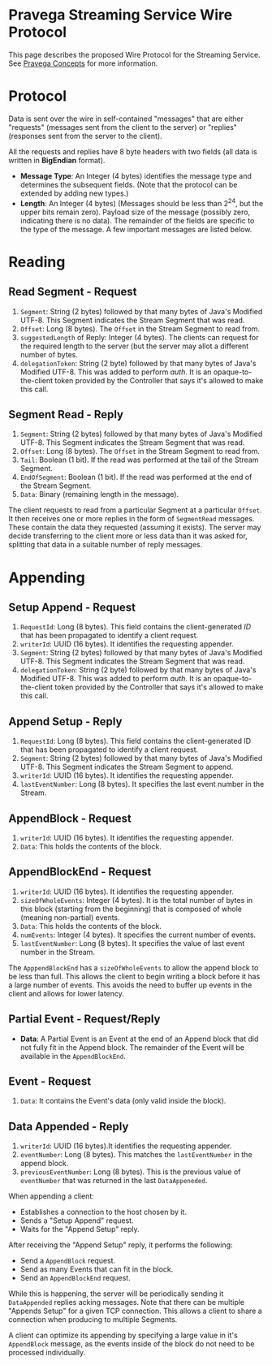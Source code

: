 <!--
Copyright (c) 2017 Dell Inc., or its subsidiaries. All Rights Reserved.

Licensed under the Apache License, Version 2.0 (the "License");
you may not use this file except in compliance with the License.
You may obtain a copy of the License at

    http://www.apache.org/licenses/LICENSE-2.0
-->
# Pravega Streaming Service Wire Protocol

This page describes the proposed Wire Protocol for the Streaming Service. See [Pravega Concepts](http://pravega.io/docs/latest/pravega-concepts) for more information.

# Protocol

Data is sent over the wire in self-contained "messages" that are either "requests" (messages sent from the client to the server) or "replies" (responses sent from the server to the client).

All the requests and replies have 8 byte headers with two fields (all data is written in **BigEndian** format).

- **Message Type**: An Integer (4 bytes) identifies the message type and determines the subsequent fields. (Note that the protocol can be extended by adding new types.)
- **Length**:  An Integer (4 bytes) (Messages should be less than 2<sup>24</sup>, but the upper bits remain zero). Payload size of the message (possibly zero, indicating there is no data). The remainder of the fields are specific to the type of the message. A few important messages are listed below.

# Reading

## Read Segment - Request

1. `Segment`: String (2 bytes) followed by that many bytes of Java's Modified UTF-8. This Segment indicates the Stream Segment that was read.
2. `Offset`: Long (8 bytes). The `Offset` in the Stream Segment to read from.
3. `suggestedLength` of Reply: Integer (4 bytes). The clients can request for the required length to the server (but the server may allot a different number of bytes.
4. `delegationToken`: String (2 byte) followed by that many bytes of Java's Modified UTF-8. This was added to perform _auth_. It is an opaque-to-the-client token provided by the Controller that says it's allowed to make this call.


## Segment Read - Reply

1. `Segment`: String (2 bytes) followed by that many bytes of Java's Modified UTF-8. This Segment indicates the Stream Segment that was read.
2. `Offset`: Long (8 bytes). The `Offset` in the Stream Segment to read from.
3. `Tail`: Boolean (1 bit). If the read was performed at the tail of the Stream Segment.
4. `EndOfSegment`: Boolean (1 bit). If the read was performed at the end of the Stream Segment.
5. `Data`: Binary (remaining length in the message).

The client requests to read from a particular Segment at a particular `Offset`. It then receives one or more replies in the form of `SegmentRead` messages. These contain the data they requested (assuming it exists). The server may decide transferring to the client more or less data than it was asked for, splitting that data in a suitable number of reply messages.

# Appending

## Setup Append - Request

1. `RequestId`: Long (8 bytes). This field contains the client-generated _ID_ that has been propagated to identify a client request.
2. `writerId`: UUID (16 bytes). It identifies the requesting appender.
3. `Segment`: String (2 bytes) followed by that many bytes of Java's Modified UTF-8. This Segment indicates the Stream Segment that was read.
4. `delegationToken`: String (2 byte) followed by that many bytes of Java's Modified UTF-8. This was added to perform _auth_. It is an opaque-to-the-client token provided by the Controller that says it's allowed to make this call.

## Append Setup - Reply

1.  `RequestId`: Long (8 bytes). This field contains the client-generated ID that has been propagated to identify a client request.
2.  `Segment`: String (2 bytes) followed by that many bytes of Java's Modified UTF-8. This Segment indicates the Stream Segment to append.
3.  `writerId`: UUID (16 bytes). It identifies the requesting appender.
4.  `lastEventNumber`: Long (8 bytes). It specifies the last event number in the Stream.

## AppendBlock - Request

1. `writerId`: UUID (16 bytes). It identifies the requesting appender.
2. `Data`: This holds the contents of the block.

## AppendBlockEnd - Request

1. `writerId`: UUID (16 bytes). It identifies the requesting appender.
2. `sizeOfWholeEvents`: Integer (4 bytes). It is the total number of bytes in this block (starting from the beginning) that is composed of whole (meaning non-partial) events.
3. `Data`: This holds the contents of the block.
4. `numEvents`: Integer (4 bytes). It specifies the current number of events.
5. `lastEventNumber`: Long (8 bytes). It specifies the value of last event number in the Stream.

The `ApppendBlockEnd` has a `sizeOfWholeEvents` to allow the append block to be less than full. This allows the client to begin writing a block before it has a large number of events. This avoids the need to buffer up events in the client and allows for lower latency.

## Partial Event - Request/Reply

-  **Data**: A Partial Event is an Event at the end of an Append block that did not fully fit in the Append block. The remainder of the Event will be available in the `AppendBlockEnd`.

## Event - Request

1.  `Data`: It contains the Event's data (only valid inside the block).


## Data Appended - Reply

1. `writerId`: UUID (16 bytes).It identifies the requesting appender.
2. `eventNumber`: Long (8 bytes). This matches the `lastEventNumber` in the append block.
3. `previousEventNumber`: Long (8 bytes). This is the previous value of `eventNumber` that was returned in the last `DataAppeneded`.


When appending a client:

- Establishes a connection to the host chosen by it.
- Sends a "Setup Append" request.
- Waits for the "Append Setup" reply.

After receiving the "Append Setup" reply, it performs the following:

- Send a `AppendBlock` request.
- Send as many Events that can fit in the block.
- Send an `AppendBlockEnd` request.

While this is happening, the server will be periodically sending it `DataAppended` replies acking messages. Note that there can be multiple "Appends Setup" for a given TCP connection. This allows a client to share a connection when producing to multiple Segments.

A client can optimize its appending by specifying a large value in it's `AppendBlock` message, as the events inside of the block do not need to be processed individually.

